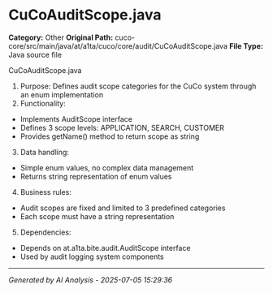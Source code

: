# CuCoAuditScope.java

**Category:** Other
**Original Path:** cuco-core/src/main/java/at/a1ta/cuco/core/audit/CuCoAuditScope.java
**File Type:** Java source file

CuCoAuditScope.java
1. Purpose: Defines audit scope categories for the CuCo system through an enum implementation
2. Functionality:
- Implements AuditScope interface
- Defines 3 scope levels: APPLICATION, SEARCH, CUSTOMER
- Provides getName() method to return scope as string

3. Data handling:
- Simple enum values, no complex data management
- Returns string representation of enum values

4. Business rules:
- Audit scopes are fixed and limited to 3 predefined categories
- Each scope must have a string representation

5. Dependencies:
- Depends on at.a1ta.bite.audit.AuditScope interface
- Used by audit logging system components

---
*Generated by AI Analysis - 2025-07-05 15:29:36*
